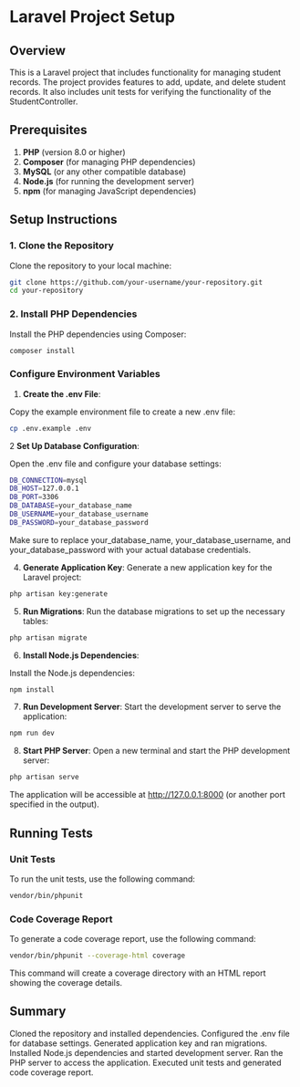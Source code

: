 # Laravel Project Setup

## Overview

This is a Laravel project that includes functionality for managing student records. The project provides features to add, update, and delete student records. It also includes unit tests for verifying the functionality of the StudentController.

## Prerequisites

1. **PHP** (version 8.0 or higher)
2. **Composer** (for managing PHP dependencies)
3. **MySQL** (or any other compatible database)
4. **Node.js** (for running the development server)
5. **npm** (for managing JavaScript dependencies)

## Setup Instructions

### 1. Clone the Repository

Clone the repository to your local machine:

```bash
git clone https://github.com/your-username/your-repository.git
cd your-repository
```
### 2. Install PHP Dependencies

Install the PHP dependencies using Composer:

```bash
composer install
```

### Configure Environment Variables

1. **Create the .env File**:

Copy the example environment file to create a new .env file:

```bash
cp .env.example .env
```

2 **Set Up Database Configuration**:

Open the .env file and configure your database settings:

```bash
DB_CONNECTION=mysql
DB_HOST=127.0.0.1
DB_PORT=3306
DB_DATABASE=your_database_name
DB_USERNAME=your_database_username
DB_PASSWORD=your_database_password
```

Make sure to replace your_database_name, your_database_username, and your_database_password with your actual database credentials.

4. **Generate Application Key**:
Generate a new application key for the Laravel project:

```bash
php artisan key:generate
```
5. **Run Migrations**:
Run the database migrations to set up the necessary tables:

```bash
php artisan migrate
```
6. **Install Node.js Dependencies**:

Install the Node.js dependencies:

```bash
npm install
```
7. **Run Development Server**:
Start the development server to serve the application:

```bash
npm run dev
```
8. **Start PHP Server**:
Open a new terminal and start the PHP development server:

```bash
php artisan serve
```
The application will be accessible at http://127.0.0.1:8000 (or another port specified in the output).

## Running Tests
### Unit Tests
To run the unit tests, use the following command:

```bash
vendor/bin/phpunit
```
### Code Coverage Report
To generate a code coverage report, use the following command:

```bash
vendor/bin/phpunit --coverage-html coverage
```
This command will create a coverage directory with an HTML report showing the coverage details.

## Summary
Cloned the repository and installed dependencies.
Configured the .env file for database settings.
Generated application key and ran migrations.
Installed Node.js dependencies and started development server.
Ran the PHP server to access the application.
Executed unit tests and generated code coverage report.

